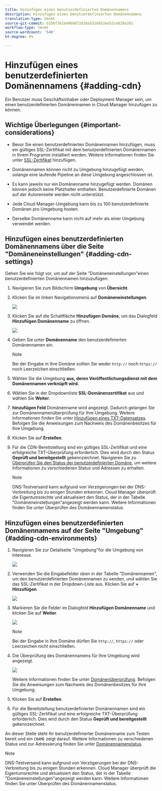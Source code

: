 ```yaml
---
title: Hinzufügen eines benutzerdefinierten Domänennamens
description: Hinzufügen eines benutzerdefinierten Domänennamens
translation-type: tm+mt
source-git-commit: b336f361b496b672d26a5316952ee52ce828e201
workflow-type: tm+mt
source-wordcount: '549'
ht-degree: 0%

---
```



# Hinzufügen eines benutzerdefinierten Domänennamens {#adding-cdn}

Ein Benutzer muss Geschäftsinhaber oder Deployment Manager sein, um einen benutzerdefinierten Domänennamen in Cloud Manager hinzufügen zu können.

## Wichtige Überlegungen {#important-considerations}

* Bevor Sie einen benutzerdefinierten Domänennamen hinzufügen, muss ein gültiges SSL-Zertifikat mit dem benutzerdefinierten Domänennamen in Ihrem Programm installiert werden. Weitere Informationen finden Sie unter [SSL-Zertifikat](/help/implementing/cloud-manager/managing-ssl-certifications/add-ssl-certificate.md) hinzufügen.

* Domänennamen können nicht zu Umgebung hinzugefügt werden, solange eine laufende Pipeline an diese Umgebung angeschlossen ist.

* Es kann jeweils nur ein Domänenname hinzugefügt werden. Domänen können jedoch keine Platzhalter enthalten. Benutzerdefinierte Domänen auf der Autorenseite werden nicht unterstützt.

* Jede Cloud Manager-Umgebung kann bis zu 100 benutzerdefinierte Domänen pro Umgebung hosten.

* Derselbe Domänenname kann nicht auf mehr als einer Umgebung verwendet werden.

## Hinzufügen eines benutzerdefinierten Domänennamens über die Seite &quot;Domäneneinstellungen&quot; {#adding-cdn-settings}

Gehen Sie wie folgt vor, um auf der Seite &quot;Domäneneinstellungen&quot;einen benutzerdefinierten Domänennamen hinzuzufügen:

1. Navigieren Sie zum Bildschirm **Umgebung** von **Übersicht**.

1. Klicken Sie im linken Navigationsmenü auf **Domäneneinstellungen**.

   ![](/help/implementing/cloud-manager/assets/cdn/cdn-create.png)

1. Klicken Sie auf die Schaltfläche **Hinzufügen Domäne**, um das Dialogfeld **Hinzufügen Domänenname** zu öffnen.

   ![](/help/implementing/cloud-manager/assets/cdn/cdn-create2.png)

1. Geben Sie unter **Domänenname** den benutzerdefinierten Domänennamen ein.

   >[!NOTE]
   >Bei der Eingabe in Ihre Domäne sollten Sie weder `http://` noch `https://` noch Leerzeichen einschließen.

1. Wählen Sie die Umgebung **aus, deren Veröffentlichungsdienst mit dem Domänennamen verknüpft wird.**

1. Wählen Sie in der Dropdownliste **SSL-Domänenzertifikat** aus und wählen Sie **Weiter**.

1. **hinzufügen Feld** Domänenname wird angezeigt. Dadurch gelangen Sie zur Domänennamenüberprüfung für Ihre Umgebung. Weitere Informationen finden Sie unter [Hinzufügen eines TXT-Datensatzes](/help/implementing/cloud-manager/custom-domain-names/add-text-record.md).
Befolgen Sie die Anweisungen zum Nachweis des Domänenbesitzes für Ihre Umgebung.

1. Klicken Sie auf **Erstellen**.
1. Für die CDN-Bereitstellung sind ein gültiges SSL-Zertifikat und eine erfolgreiche TXT-Überprüfung erforderlich. Dies wird durch den Status **Geprüft und bereitgestellt** gekennzeichnet.
Navigieren Sie zu [Überprüfen Sie den Status der benutzerdefinierten Domäne](/help/implementing/cloud-manager/custom-domain-names/check-domain-name-status.md), um weitere Informationen zu verschiedenen Status und Adressen zu erhalten.

   >[!NOTE]
   >DNS-Testversand kann aufgrund von Verzögerungen bei der DNS-Verbreitung bis zu einigen Stunden erkennen. Cloud Manager überprüft die Eigentumsrechte und aktualisiert den Status, der in der Tabelle &quot;Domäneneinstellungen&quot;angezeigt werden kann. Weitere Informationen finden Sie unter Überprüfen des Domänennamenstatus.

## Hinzufügen eines benutzerdefinierten Domänennamens auf der Seite &quot;Umgebung&quot;{#adding-cdn-environments}

1. Navigieren Sie zur Detailseite &quot;Umgebung&quot;für die Umgebung von Interesse.

   ![](/help/implementing/cloud-manager/assets/cdn/cdn-create4.png)

1. Verwenden Sie die Eingabefelder oben in der Tabelle &quot;Domänennamen&quot;, um den benutzerdefinierten Domänennamen zu senden, und wählen Sie das SSL-Zertifikat in der Dropdown-Liste aus. Klicken Sie auf **+ Hinzufügen**.

   ![](/help/implementing/cloud-manager/assets/cdn/cdn-create3.png)

1. Markieren Sie die Felder im Dialogfeld **Hinzufügen Domänenname** und klicken Sie auf **Weiter**.

   ![](/help/implementing/cloud-manager/assets/cdn/cdn-create5.png)

   >[!NOTE]
   >Bei der Eingabe in Ihre Domäne dürfen Sie `http://`, `https://` oder Leerzeichen nicht einschließen.

1. Die Überprüfung des Domänennamens für Ihre Umgebung wird angezeigt.

   ![](/help/implementing/cloud-manager/assets/cdn/cdn-create6.png)

   Weitere Informationen finden Sie unter [Domänenüberprüfung](/help/implementing/cloud-manager/custom-domain-names/add-text-record.md). Befolgen Sie die Anweisungen zum Nachweis des Domänenbesitzes für Ihre Umgebung.

1. Klicken Sie auf **Erstellen**.

1. Für die Bereitstellung benutzerdefinierter Domänennamen sind ein gültiges SSL-Zertifikat und eine erfolgreiche TXT-Überprüfung erforderlich. Dies wird durch den Status **Geprüft und bereitgestellt** gekennzeichnet.

An dieser Stelle steht Ihr benutzerdefinierter Domänenname zum Testen bereit und ein `CNAME` zeigt darauf. Weitere Informationen zu verschiedenen Status und zur Adressierung finden Sie unter [Domänennamenstatus](/help/implementing/cloud-manager/custom-domain-names/check-domain-name-status.md).

>[!NOTE]
>DNS-Testversand kann aufgrund von Verzögerungen bei der DNS-Verbreitung bis zu einigen Stunden erkennen. Cloud Manager überprüft die Eigentumsrechte und aktualisiert den Status, der in der Tabelle &quot;Domäneneinstellungen&quot;angezeigt werden kann. Weitere Informationen finden Sie unter Überprüfen des Domänennamenstatus.
